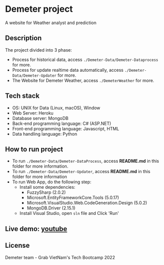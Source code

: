 # Demeter project
A website for Weather analyst and prediction
## Description
The project divided into 3 phase:
- Process for historical data, access `./Demeter-Data/Demeter-Dataprocess` for more.
- Process for update realtime data automatically, access `./Demeter-Data/Demeter-Updater` for more.
- The Website for Demeter Weather, access `./DemeterWeather` for more.

## Tech stack
- OS: UNIX for Data (Linux, macOS), Window
- Web Server: Heroku
- Database server: MongoDB
- Back-end programming language: C# (ASP.NET)
- Front-end programming language: Javascript, HTML
- Data handling language: Python

## How to run project
- To run `./Demeter-Data/Demeter-DataProcess`, access **README.md** in this folder for more information.
- To run `./Demeter-Data/Demeter-Updater`, access **README.md** in this folder for more information
- To run Web App, do the following step:
  -  Install some dependencies:
      -  FuzzySharp (2.0.2)
      -  Microsoft.EntityFrameworkCore.Tools (5.0.17)
      -  Microsoft.VisualStudio.Web.CodeGeneration.Design (5.0.2)
      -  MongoDB.Driver (2.15.1)
  -  Install Visual Studio, open `sln` file and Click 'Run'

## Live demo: [youtube](http://www.youtube.com/watch?v=sFQ_74eRxX8)

## License
Demeter team - Grab VietNam's Tech Bootcamp 2022
